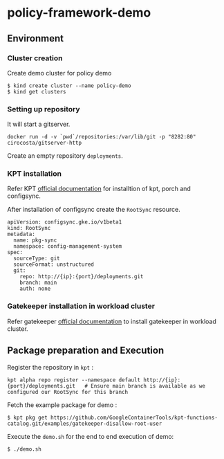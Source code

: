 # policy-framework-demo

## Environment
### Cluster creation
Create demo cluster for policy demo
```
$ kind create cluster --name policy-demo
$ kind get clusters
```

### Setting up repository
It will start a gitserver.
```
docker run -d -v `pwd`/repositories:/var/lib/git -p "8282:80" cirocosta/gitserver-http
```
Create an empty repository `deployments`.

### KPT installation
Refer KPT [official documentation](https://kpt.dev/installation/) for installtion of kpt, porch and configsync.

After installation of configsync create the `RootSync` resource.
```
apiVersion: configsync.gke.io/v1beta1
kind: RootSync
metadata:
  name: pkg-sync
  namespace: config-management-system
spec:
  sourceType: git
  sourceFormat: unstructured
  git:
    repo: http://{ip}:{port}/deployments.git
    branch: main
    auth: none
```


### Gatekeeper installation in workload cluster

Refer gatekeeper [official documentation](https://open-policy-agent.github.io/gatekeeper/website/docs/install/) to install gatekeeper in workload cluster.


## Package preparation and Execution

Register the repository in `kpt` :
```
kpt alpha repo register --namespace default http://{ip}:{port}/deployments.git   # Ensure main branch is available as we configured our RootSync for this branch
```

Fetch the example package for demo :
```
$ kpt pkg get https://github.com/GoogleContainerTools/kpt-functions-catalog.git/examples/gatekeeper-disallow-root-user
```

Execute the `demo.sh` for the end to end execution of demo:
```
$ ./demo.sh
```